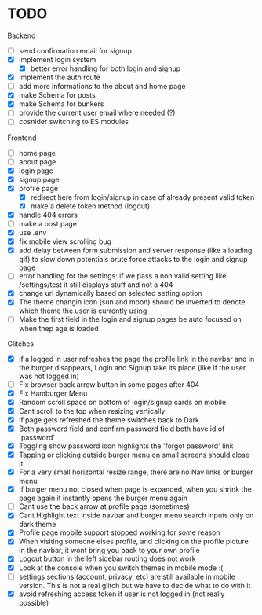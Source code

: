 # TODO

Backend

-   [ ] send confirmation email for signup
-   [x] implement login system
    -   [x] better error handling for both login and signup
-   [x] implement the auth route
-   [ ] add more informations to the about and home page
-   [x] make Schema for posts
-   [x] make Schema for bunkers
-   [ ] provide the current user email where needed (?)
-   [ ] cosnider switching to ES modules

Frontend

-   [ ] home page
-   [ ] about page
-   [x] login page
-   [x] signup page
-   [x] profile page
    -   [x] redirect here from login/signup in case of already present valid token
    -   [x] make a delete token method (logout)
-   [x] handle 404 errors
-   [ ] make a post page
-   [x] use .env
-   [x] fix mobile view scrolling bug
-   [x] add delay between form submission and server response (like a loading gif) to slow down potentials brute force attacks to the login and signup page
-   [ ] error handling for the settings: if we pass a non valid setting like /settings/test it still displays stuff and not a 404
-   [x] change url dynamically based on selected setting option
-   [x] The theme changin icon (sun and moon) should be inverted to denote which theme the user is currently using
-   [ ] Make the first field in the login and signup pages be auto focused on when thep age is loaded

Glitches

-   [x] if a logged in user refreshes the page the profile link in the navbar and in the burger disappears, Login and Signup take its place (like if the user was not logged in)
-   [ ] Fix browser back arrow button in some pages after 404
-   [x] Fix Hamburger Menu
-   [x] Random scroll space on bottom of login/signup cards on mobile
-   [x] Cant scroll to the top when resizing vertically
-   [x] if page gets refreshed the theme switches back to Dark
-   [x] Both password field and confirm password field both have id of 'password'
-   [x] Toggling show password icon highlights the 'forgot password' link
-   [x] Tapping or clicking outside burger menu on small screens should close it
-   [x] For a very small horizontal resize range, there are no Nav links or burger menu
-   [x] If burger menu not closed when page is expanded, when you shrink the page again it instantly opens the burger menu again
-   [ ] Cant use the back arrow at profile page (sometimes)
-   [x] Cant Highlight text inside navbar and burger menu search inputs only on dark theme
-   [x] Profile page mobile support stopped working for some reason
-   [x] When visiting someone elses profile, and clicking on the profile picture in the navbar, it wont bring you back to your own profile
-   [x] Logout button in the left sidebar routing does not work
-   [x] Look at the console when you switch themes in mobile mode :(
-   [ ] settings sections (account, privacy, etc) are still available in mobile version. This is not a real glitch but we have to decide what to do with it
-   [x] avoid refreshing access token if user is not logged in (not really possible)
